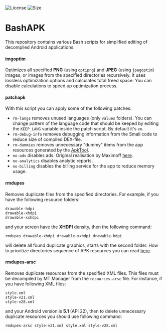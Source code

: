 ![License](https://img.shields.io/github/license/lem0nez/bashapk?style=flat-square)
![Size](https://img.shields.io/github/repo-size/lem0nez/bashapk?style=flat-square)

# BashAPK
This repository contains various Bash scripts for simplified editing of
decompiled Android applications.

#### imgoptim
Optimizes all specified **PNG** (using `optipng`) and **JPEG** (using
`jpegoptim`) images, or images from the specified directories recursively. It
uses lossless optimization options and calculates total freed space. You can
disable calculations to speed up optimization process.

#### patchapk
With this script you can apply some of the following patches:
- `rm-langs` removes unused languages (only `values` folders). You can change
  pattern of the language code that should be keeped by editing the `KEEP_LANG`
  variable inside the patch script. By default it's `en`.
- `rm-debug-info` removes debugging information from the Smali code to reduce
  size of compiled DEX-file.
- `rm-dummies` removes unnecessary "dummy" items from the app resources
  generated by the [ApkTool](https://github.com/iBotPeaches/Apktool).
- `no-ads` disables ads. Original realisation by Maximoff
  [here](https://github.com/Maximoff/ApkEditor-Patches).
- `no-analytics` disables analytic reports.
- `no-billing` disables the billing service for the app to reduce memory usage.

#### rmdupes
Removes duplicate files from the specified directories. For example, if you have
the following resource folders:
```
drawable-hdpi
drawable-xhdpi
drawable-xxhdpi
```
and your screen have the **XHDPI** density, then the following command:
```
rmdupes drawable-xhdpi drawable-xxhdpi drawable-hdpi
```
will delete all found duplicate graphics, starts with the second folder. How
to prioritize directories sequence of APK resources you can read
[here](https://developer.android.com/guide/topics/resources/providing-resources#AlternativeResources).

#### rmdupes-arsc
Removes duplicate resources from the specified XML files. This files must be
decompiled by MT Manager from the `resources.arsc` file. For instance, if you
have following XML files:
```
style.xml
style-v21.xml
style-v28.xml
```
and your Android version is **5.1** (API 22), then to delete unnecessary
duplicate resources you should use following command:
```
rmdupes-arsc style-v21.xml style.xml style-v28.xml
```
